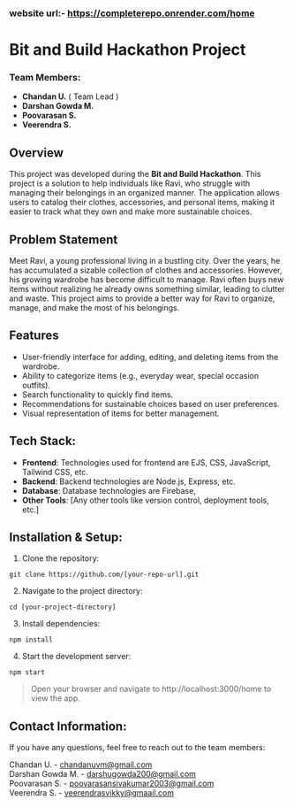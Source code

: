 ### website url:- https://completerepo.onrender.com/home

# Bit and Build Hackathon Project

### Team Members:
- **Chandan U.** ( Team Lead )
- **Darshan Gowda M.**
- **Poovarasan S.**
- **Veerendra S.**

## Overview
This project was developed during the **Bit and Build Hackathon**.
This project is a solution to help individuals like Ravi, who struggle with managing their belongings in an organized manner. The application allows users to catalog their clothes, accessories, and personal items, making it easier to track what they own and make more sustainable choices.

## Problem Statement

Meet Ravi, a young professional living in a bustling city. Over the years, he has accumulated a sizable collection of clothes and accessories. However, his growing wardrobe has become difficult to manage. Ravi often buys new items without realizing he already owns something similar, leading to clutter and waste. This project aims to provide a better way for Ravi to organize, manage, and make the most of his belongings.

## Features

- User-friendly interface for adding, editing, and deleting items from the wardrobe.
- Ability to categorize items (e.g., everyday wear, special occasion outfits).
- Search functionality to quickly find items.
- Recommendations for sustainable choices based on user preferences.
- Visual representation of items for better management.
  
## Tech Stack:
- **Frontend**: Technologies used for frontend are  EJS, CSS, JavaScript, Tailwind CSS, etc.
- **Backend**: Backend technologies are Node.js, Express, etc.
- **Database**: Database technologies are Firebase,
- **Other Tools**: [Any other tools like version control, deployment tools, etc.]

## Installation & Setup:

1. Clone the repository:
```
git clone https://github.com/[your-repo-url].git
```
2. Navigate to the project directory:
```
cd [your-project-directory]
```
3. Install dependencies:
```
npm install
```
4. Start the development server:
```
npm start
```


> Open your browser and navigate to http://localhost:3000/home to view the app.


## Contact Information:


If you have any questions, feel free to reach out to the team members:

Chandan U. - chandanuvm@gmail.com<br>
Darshan Gowda M. - darshugowda200@gmail.com<br>
Poovarasan S. - poovarasansivakumar2003@gmail.com<br>
Veerendra S. - veerendrasvikky@gmaail.com

